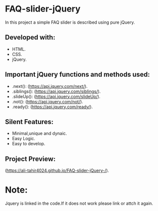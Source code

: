 # FAQ-slider-jQuery

In this project a simple FAQ slider is described using pure jQuery.

## Developed with:

* HTML.
* CSS.
* jQuery.

## Important jQuery functions and methods used:

* .next(): (https://api.jquery.com/next/).
* .siblings(): (https://api.jquery.com/siblings/).
* .slideUp(): (https://api.jquery.com/slideUp/).
* .not(): (https://api.jquery.com/not/).
* .ready(): (https://api.jquery.com/ready/).

## Silent Features:

* Minimal,unique and dynaic.
* Easy Logic.
* Easy to develop.

## Project Preview:

(https://ali-tahir4024.github.io/FAQ-slider-jQuery-/).

# Note:

Jquery is linked in the code.If it does not work please link or attch it again.
